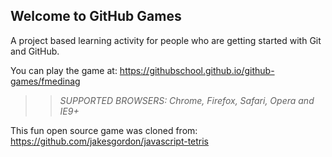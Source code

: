 ## Welcome to GitHub Games

A project based learning activity for people who are getting started with Git and GitHub.

You can play the game at: https://githubschool.github.io/github-games/fmedinag

>> _*SUPPORTED BROWSERS*: Chrome, Firefox, Safari, Opera and IE9+_

This fun open source game was cloned from: https://github.com/jakesgordon/javascript-tetris
